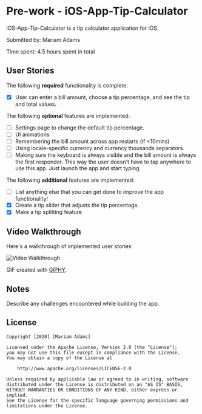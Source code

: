 # Pre-work - iOS-App-Tip-Calculator

iOS-App-Tip-Calculator is a tip calculator application for iOS.

Submitted by: Mariam Adams

Time spent: 4.5 hours spent in total

## User Stories

The following **required** functionality is complete:

* [x] User can enter a bill amount, choose a tip percentage, and see the tip and total values.

The following **optional** features are implemented:
* [ ] Settings page to change the default tip percentage.
* [ ] UI animations
* [ ] Remembering the bill amount across app restarts (if <10mins)
* [ ] Using locale-specific currency and currency thousands separators.
* [ ] Making sure the keyboard is always visible and the bill amount is always the first responder. This way the user doesn't have to tap anywhere to use this app. Just launch the app and start typing.

The following **additional** features are implemented:

- [ ] List anything else that you can get done to improve the app functionality!
- [x] Create a tip slider that adjusts the tip percentage.
- [x] Make a tip splitting feature

## Video Walkthrough 

Here's a walkthrough of implemented user stories:

<img src='https://media.giphy.com/media/lOa5FtKcnrchqzSZEf/giphy.gif' title='' width='' alt='Video Walkthrough' />

GIF created with [GIPHY](https://giphy.com/).

## Notes

Describe any challenges encountered while building the app.

## License

    Copyright [2020] [Mariam Adams]

    Licensed under the Apache License, Version 2.0 (the "License");
    you may not use this file except in compliance with the License.
    You may obtain a copy of the License at

        http://www.apache.org/licenses/LICENSE-2.0

    Unless required by applicable law or agreed to in writing, software
    distributed under the License is distributed on an "AS IS" BASIS,
    WITHOUT WARRANTIES OR CONDITIONS OF ANY KIND, either express or implied.
    See the License for the specific language governing permissions and
    limitations under the License.
